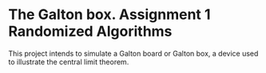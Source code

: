 # The Galton box. Assignment 1 Randomized Algorithms

This project intends to simulate a Galton board or Galton box, a device used to illustrate the central limit theorem. 

